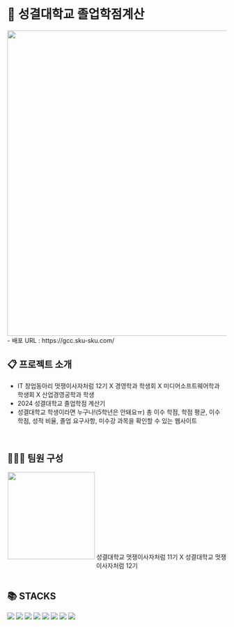 # 🎊 성결대학교 졸업학점계산

<div align="center">
 <img src="https://github.com/ckdwns1221/ckdwns1221/assets/130385395/c9f1d5a5-e9ac-4937-a98b-f5e3bb7dc1e5.png" width="700" height="auto">
</div>
- 배포 URL : https://gcc.sku-sku.com/
  
<br>

## 📋 프로젝트 소개

- IT 창업동아리 멋쟁이사자처럼 12기 X 경영학과 학생회 X 미디어소프트웨어학과 학생회 X 산업경영공학과 학생
- 2024 성결대학교 졸업학점 계산기
- 성결대학교 학생이라면 누구나!(5학년은 안돼요ㅠ) 총 이수 학점, 학점 평균, 이수 학점, 성적 비율, 졸업 요구사항, 미수강 과목을 확인할 수 있는 웹사이트

<br>

## 👨🏻‍💻 팀원 구성

<div align="center">
<img src="https://github.com/ckdwns1221/ckdwns1221/assets/130385395/62beb26f-4674-4043-90b1-e3c941a6840e" width="200" height="auto">
성결대학교 멋쟁이사자처럼 11기 X 성결대학교 멋쟁이사자처럼 12기

</div>

<br>

## 📚 STACKS
  <img src="https://img.shields.io/badge/html5-E34F26?style=for-the-badge&logo=html5&logoColor=white"> <img src="https://img.shields.io/badge/css-1572B6?style=for-the-badge&logo=css3&logoColor=white"> <img src="https://img.shields.io/badge/bootstrap-7952B3?style=for-the-badge&logo=bootstrap&logoColor=white"> <img src="https://img.shields.io/badge/javascript-F7DF1E?style=for-the-badge&logo=javascript&logoColor=black"> <img src="https://img.shields.io/badge/python-3776AB?style=for-the-badge&logo=python&logoColor=white"> <img src="https://img.shields.io/badge/mongoDB-47A248?style=for-the-badge&logo=MongoDB&logoColor=white">  <img src="https://img.shields.io/badge/github-181717?style=for-the-badge&logo=github&logoColor=white"> <img src="https://img.shields.io/badge/git-F05032?style=for-the-badge&logo=git&logoColor=white">

